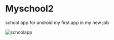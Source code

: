 # Myschool2
school app for android my first app in my new job



![schoolapp](https://user-images.githubusercontent.com/29784414/112147537-e0cd6800-8bed-11eb-9696-7b3fb7625a4e.gif)
